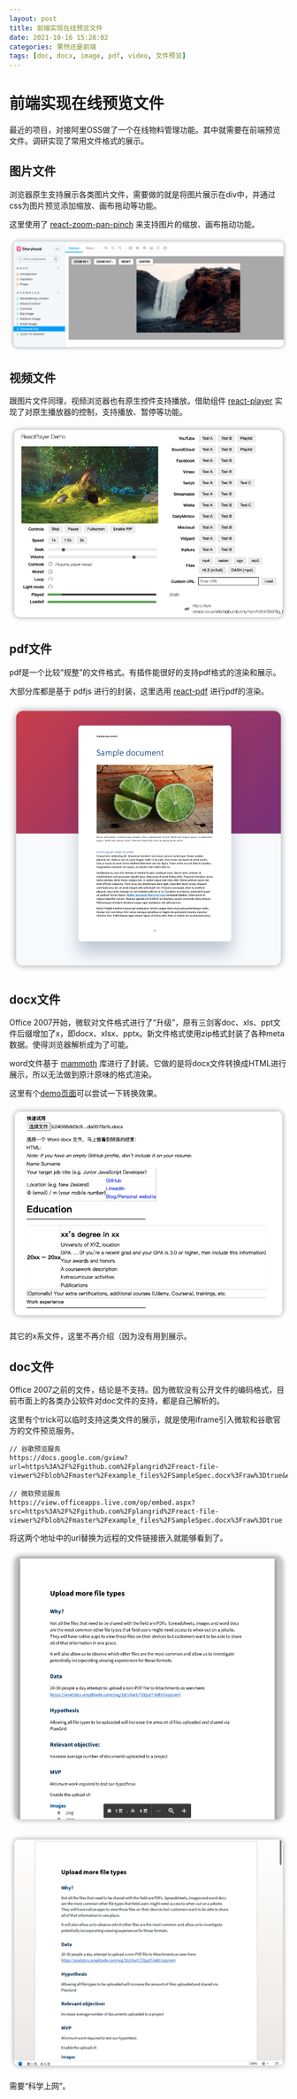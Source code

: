 ```yaml
---
layout: post
title: 前端实现在线预览文件
date: 2021-10-16 15:28:02
categories: 果然还是前端
tags: [doc, docx, image, pdf, video, 文件预览]
---
```


# 前端实现在线预览文件

最近的项目，对接阿里OSS做了一个在线物料管理功能。其中就需要在前端预览文件。调研实现了常用文件格式的展示。

## 图片文件

浏览器原生支持展示各类图片文件，需要做的就是将图片展示在div中，并通过css为图片预览添加缩放、画布拖动等功能。

这里使用了 [react-zoom-pan-pinch](https://github.com/prc5/react-zoom-pan-pinch) 来支持图片的缩放、画布拖动功能。

![react-zoom-pan-pinch](./6656c718bb397ad7ba5bf7e3456604a4.png)

## 视频文件

跟图片文件同理，视频浏览器也有原生控件支持播放。借助组件 [react-player](https://github.com/cookpete/react-player) 实现了对原生播放器的控制，支持播放、暂停等功能。

![react-player](./2715099020cc3011e2a796587d21052e.png)

## pdf文件

pdf是一个比较“规整”的文件格式。有插件能很好的支持pdf格式的渲染和展示。

大部分库都是基于 pdfjs 进行的封装，这里选用 [react-pdf](https://github.com/wojtekmaj/react-pdf) 进行pdf的渲染。

![react-pdf](./ef36c39ac9b8a9a77b953e5390de12a4.png)

## docx文件

Office 2007开始，微软对文件格式进行了“升级”，原有三剑客doc、xls、ppt文件后缀增加了x，即docx、xlsx、pptx。新文件格式使用zip格式封装了各种meta数据。使得浏览器解析成为了可能。

word文件基于 [mammoth](https://github.com/mwilliamson/mammoth.js/) 库进行了封装。它做的是将docx文件转换成HTML进行展示，所以无法做到原汁原味的格式渲染。

这里有个[demo页面](https://jstool.gitlab.io/zh-cn/demo/mammoth-js-word-docx-preview-and-convert/)可以尝试一下转换效果。

![快速试用mommoth.js转换](./506d2eee93f3bba96e7142684d6bb27e.png)

其它的x系文件，这里不再介绍（因为没有用到展示。

## doc文件

Office 2007之前的文件，结论是不支持。因为微软没有公开文件的编码格式，目前市面上的各类办公软件对doc文件的支持，都是自己解析的。

这里有个trick可以临时支持这类文件的展示，就是使用iframe引入微软和谷歌官方的文件预览服务。

```text
// 谷歌预览服务
https://docs.google.com/gview?url=https%3A%2F%2Fgithub.com%2Fplangrid%2Freact-file-viewer%2Fblob%2Fmaster%2Fexample_files%2FSampleSpec.docx%3Fraw%3Dtrue&embedded=true

// 微软预览服务
https://view.officeapps.live.com/op/embed.aspx?src=https%3A%2F%2Fgithub.com%2Fplangrid%2Freact-file-viewer%2Fblob%2Fmaster%2Fexample_files%2FSampleSpec.docx%3Fraw%3Dtrue
```

将这两个地址中的url替换为远程的文件链接嵌入就能够看到了。

![谷歌预览服务](./3ebf6b136399c76799976977097c91c1.png)

![微软预览服务](./14e021776a254f8e9b67886395d81f28.png)

需要“科学上网”。
